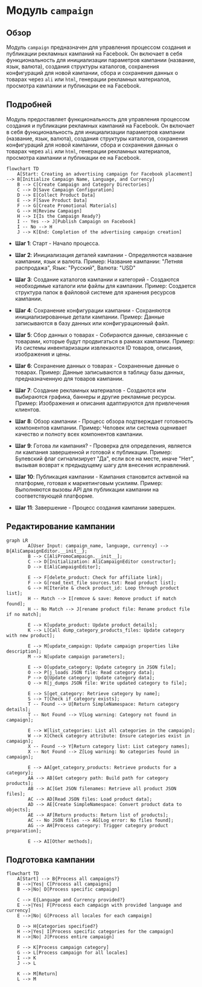 # Модуль `campaign`

## Обзор

Модуль `campaign` предназначен для управления процессом создания и публикации рекламных кампаний на Facebook. Он включает в себя функциональность для инициализации параметров кампании (название, язык, валюта), создания структуры каталогов, сохранения конфигураций для новой кампании, сбора и сохранения данных о товарах через `ali` или `html`, генерации рекламных материалов, просмотра кампании и публикации ее на Facebook.

## Подробней

Модуль предоставляет функциональность для управления процессом создания и публикации рекламных кампаний на Facebook.  Он включает в себя функциональность для инициализации параметров кампании (название, язык, валюта), создания структуры каталогов, сохранения конфигураций для новой кампании, сбора и сохранения данных о товарах через `ali` или `html`, генерации рекламных материалов, просмотра кампании и публикации ее на Facebook.

```mermaid
flowchart TD
    A[Start: Creating an advertising campaign for Facebook placement] --> B[Initialize Campaign Name, Language, and Currency]
    B --> C[Create Campaign and Category Directories]
    C --> D[Save Campaign Configuration]
    D --> E[Collect Product Data]
    E --> F[Save Product Data]
    F --> G[Create Promotional Materials]
    G --> H[Review Campaign]
    H --> I{Is the Campaign Ready?}
    I -- Yes --> J[Publish Campaign on Facebook]
    I -- No --> H
    J --> K[End: Completion of the advertising campaign creation]
```

 - **Шаг 1**: Старт - Начало процесса.

 - **Шаг 2**: Инициализация деталей кампании - Определяются название кампании, язык и валюта. Пример: Название кампании: "Летняя распродажа", Язык: "Русский", Валюта: "USD"

 - **Шаг 3**: Создание каталогов кампании и категорий - Создаются необходимые каталоги или файлы для кампании. Пример: Создается структура папок в файловой системе для хранения ресурсов кампании.

 - **Шаг 4**: Сохранение конфигурации кампании - Сохраняются инициализированные детали кампании. Пример: Данные записываются в базу данных или конфигурационный файл.

 - **Шаг 5**: Сбор данных о товарах - Собираются данные, связанные с товарами, которые будут продвигаться в рамках кампании. Пример: Из системы инвентаризации извлекаются ID товаров, описания, изображения и цены.

 - **Шаг 6**: Сохранение данных о товарах - Сохраненные данные о товарах. Пример: Данные записываются в таблицу базы данных, предназначенную для товаров кампании.

 - **Шаг 7**: Создание рекламных материалов - Создаются или выбираются графика, баннеры и другие рекламные ресурсы. Пример: Изображения и описания адаптируются для привлечения клиентов.

 - **Шаг 8**: Обзор кампании - Процесс обзора подтверждает готовность компонентов кампании. Пример: Человек или система оценивает качество и полноту всех компонентов кампании.

 - **Шаг 9**: Готова ли кампания? - Проверка для определения, является ли кампания завершенной и готовой к публикации. Пример: Булевский флаг сигнализирует "Да", если все на месте, иначе "Нет", вызывая возврат к предыдущему шагу для внесения исправлений.

 - **Шаг 10**: Публикация кампании - Кампания становится активной на платформе, готовая к маркетинговым усилиям. Пример: Выполняются вызовы API для публикации кампании на соответствующей платформе.

 - **Шаг 11**: Завершение - Процесс создания кампании завершен.

## Редактирование кампании

```mermaid
graph LR
        A[User Input: campaign_name, language, currency] --> B{AliCampaignEditor.__init__};
        B --> C[AliPromoCampaign.__init__];
        C --> D[Initialization: AliCampaignEditor constructor];
        D --> E[AliCampaignEditor];
        
        E --> F[delete_product: Check for affiliate link];
        F --> G[read_text_file sources.txt: Read product list];
        G --> H[Iterate & check product_id: Loop through product list];
        H -- Match --> I[remove & save: Remove product if match found];
        H -- No Match --> J[rename product file: Rename product file if no match];
        
        E --> K[update_product: Update product details];
        K --> L[Call dump_category_products_files: Update category with new product];
        
        E --> M[update_campaign: Update campaign properties like description];
        M --> N[update campaign parameters];
        
        E --> O[update_category: Update category in JSON file];
        O --> P[j_loads JSON file: Read category data];
        P --> Q[Update category: Update category data];
        Q --> R[j_dumps JSON file: Write updated category to file];
        
        E --> S[get_category: Retrieve category by name];
        S --> T[Check if category exists];
        T -- Found --> U[Return SimpleNamespace: Return category details];
        T -- Not Found --> V[Log warning: Category not found in campaign];
        
        E --> W[list_categories: List all categories in the campaign];
        W --> X[Check category attribute: Ensure categories exist in campaign];
        X -- Found --> Y[Return category list: List category names];
        X -- Not Found --> Z[Log warning: No categories found in campaign];
        
        E --> AA[get_category_products: Retrieve products for a category];
        AA --> AB[Get category path: Build path for category products];
        AB --> AC[Get JSON filenames: Retrieve all product JSON files];
        AC --> AD[Read JSON files: Load product data];
        AD --> AE[Create SimpleNamespace: Convert product data to objects];
        AE --> AF[Return products: Return list of products];
        AC -- No JSON files --> AG[Log error: No files found];
        AG --> AH[Process category: Trigger category product preparation];

        E --> AI[Other methods];

```

## Подготовка кампании

```mermaid
flowchart TD
    A[Start] --> B{Process all campaigns?}
    B -->|Yes| C[Process all campaigns]
    B -->|No| D[Process specific campaign]
    
    C --> E{Language and Currency provided?}
    E -->|Yes| F[Process each campaign with provided language and currency]
    E -->|No| G[Process all locales for each campaign]
    
    D --> H{Categories specified?}
    H -->|Yes| I[Process specific categories for the campaign]
    H -->|No| J[Process entire campaign]
    
    F --> K[Process campaign category]
    G --> L[Process campaign for all locales]
    I --> K
    J --> L
    
    K --> M[Return]
    L --> M